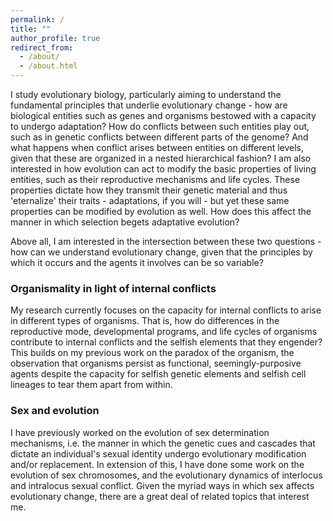 ```yaml
---
permalink: /
title: ""
author_profile: true
redirect_from: 
  - /about/
  - /about.html
---
```


I study evolutionary biology, particularly aiming to understand the fundamental principles that underlie evolutionary change - how are biological entities such as genes and organisms bestowed with a capacity to undergo adaptation? How do conflicts between such entities play out, such as in genetic conflicts between different parts of the genome? And what happens when conflict arises between entities on different levels, given that these are organized in a nested hierarchical fashion? I am also interested in how evolution can act to modify the basic properties of living entities, such as their reproductive mechanisms and life cycles. These properties dictate how they transmit their genetic material and thus 'eternalize' their traits - adaptations, if you will - but yet these same properties can be modified by evolution as well. How does this affect the manner in which selection begets adaptative evolution?

Above all, I am interested in the intersection between these two questions - how can we understand evolutionary change, given that the principles by which it occurs and the agents it involves can be so variable? 


### Organismality in light of internal conflicts
My research currently focuses on the capacity for internal conflicts to arise in different types of organisms. That is, how do differences in the reproductive mode, developmental programs, and life cycles of organisms contribute to internal conflicts and the selfish elements that they engender? This builds on my previous work on the paradox of the organism, the observation that organisms persist as functional, seemingly-purposive agents despite the capacity for selfish genetic elements and selfish cell lineages to tear them apart from within. 

### Sex and evolution
I have previously worked on the evolution of sex determination mechanisms, i.e. the manner in which the genetic cues and cascades that dictate an individual's sexual identity undergo evolutionary modification and/or replacement. In extension of this, I have done some work on the evolution of sex chromosomes, and the evolutionary dynamics of interlocus and intralocus sexual conflict. Given the myriad ways in which sex affects evolutionary change, there are a great deal of related topics that interest me.
